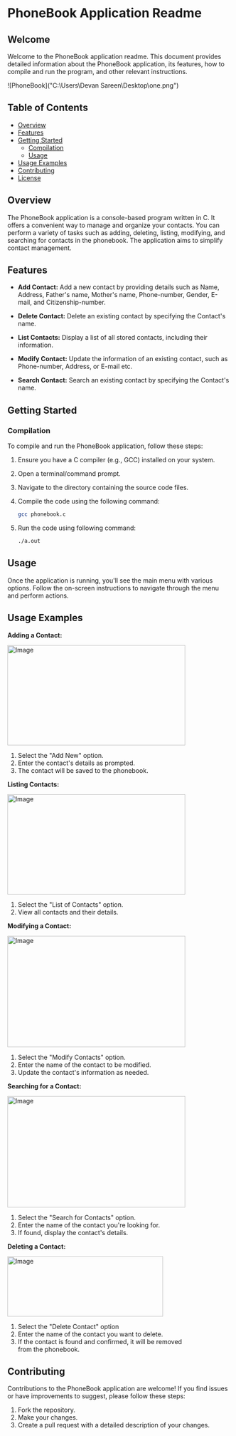 # PhoneBook Application Readme



## Welcome

Welcome to the PhoneBook application readme. This document provides detailed information about the PhoneBook application, its features, how to compile and run the program, and other relevant instructions.

![PhoneBook]("C:\Users\Devan Sareen\Desktop\one.png")

## Table of Contents

- [Overview](#overview)
- [Features](#features)
- [Getting Started](#getting-started)
  - [Compilation](#compilation)
  - [Usage](#usage)
- [Usage Examples](#usage-examples)
- [Contributing](#contributing)
- [License](#license)

## Overview

The PhoneBook application is a console-based program written in C. It offers a convenient way to manage and organize your contacts. You can perform a variety of tasks such as adding, deleting, listing, modifying, and searching for contacts in the phonebook. The application aims to simplify contact management.

## Features

- **Add Contact:** Add a new contact by providing details such as Name, Address, Father's name, Mother's name, Phone-number, Gender, E-mail, and Citizenship-number.

- **Delete Contact:** Delete an existing contact by specifying the Contact's name.

- **List Contacts:** Display a list of all stored contacts, including their information.

- **Modify Contact:** Update the information of an existing contact, such as Phone-number, Address, or E-mail etc.

-  **Search Contact:** Search an existing contact by specifying the Contact's name.



## Getting Started

### Compilation

To compile and run the PhoneBook application, follow these steps:

1. Ensure you have a C compiler (e.g., GCC) installed on your system.

2. Open a terminal/command prompt.

3. Navigate to the directory containing the source code files.

4. Compile the code using the following command:

   ```bash
   gcc phonebook.c
5. Run the code using following command:

   ```bash
   ./a.out

## Usage

Once the application is running, you'll see the main menu with various options. Follow the on-screen instructions to navigate through the menu and perform actions.

## Usage Examples

**Adding a Contact:**

<img src="C:\Users\Devan Sareen\Desktop\second.png" alt=" Image" width="400" height="225">

1. Select the "Add New" option.
2. Enter the contact's details as prompted.
3. The contact will be saved to the phonebook.
   


**Listing Contacts:**

<img src="C:\Users\Devan Sareen\Desktop\third.png" alt=" Image" width="400" height="225">

1. Select the "List of Contacts" option.
2. View all contacts and their details.



**Modifying a Contact:**

<img src="C:\Users\Devan Sareen\Desktop\fourth.png" alt=" Image" width="400" height="250">

1. Select the "Modify Contacts" option.
2. Enter the name of the contact to be modified.
3. Update the contact's information as needed.



**Searching for a Contact:**

<img src="C:\Users\Devan Sareen\Desktop\fifth.png" alt=" Image" width="400" height="250">

1. Select the "Search for Contacts" option.
2. Enter the name of the contact you're looking for.
3. If found, display the contact's details.



**Deleting  a Contact:**

<img src="C:\Users\Devan Sareen\Desktop\sixth.png" alt=" Image" width="350" height="135">

1. Select the "Delete Contact" option
2. Enter the name of the contact you want to delete.
3.  If the contact is found and confirmed, it will be removed from the phonebook.


      

## Contributing

Contributions to the PhoneBook application are welcome! If you find issues or have improvements to suggest, please follow these steps:

1. Fork the repository.
2. Make your changes.
3. Create a pull request with a detailed description of your changes.


